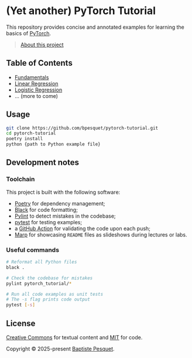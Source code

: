 # (Yet another) PyTorch Tutorial

This repository provides concise and annotated examples for learning the basics of [PyTorch](https://pytorch.org).

> [About this project](ABOUT.md)

## Table of Contents

- [Fundamentals](pytorch_tutorial/fundamentals/)
- [Linear Regression](pytorch_tutorial/linear_regression/)
- [Logistic Regression](pytorch_tutorial/logistic_regression/)
- ... (more to come)

## Usage

```bash
git clone https://github.com/bpesquet/pytorch-tutorial.git
cd pytorch-tutorial
poetry install
python {path to Python example file}
```

## Development notes

### Toolchain

This project is built with the following software:

- [Poetry](https://python-poetry.org/) for dependency management;
- [Black](https://github.com/psf/black) for code formatting;
- [Pylint](https://github.com/pylint-dev/pylint) to detect mistakes in the codebase;
- [pytest](https://docs.pytest.org) for testing examples;
- a [GitHub Action](.github/workflows/ci.yaml) for validating the code upon each push;
- [Marp](https://marp.app/) for showcasing `README` files as slideshows during lectures or labs.

### Useful commands

```bash
# Reformat all Python files
black .

# Check the codebase for mistakes
pylint pytorch_tutorial/*

# Run all code examples as unit tests
# The -s flag prints code output
pytest [-s]
```

## License

[Creative Commons](LICENSE) for textual content and [MIT](CODE_LICENSE) for code.

Copyright © 2025-present [Baptiste Pesquet](https://bpesquet.fr).
